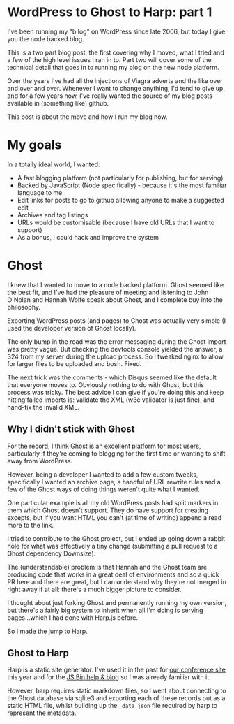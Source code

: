 # WordPress to Ghost to Harp: part 1

I've been running my "b:log" on WordPress since late 2006, but today I give you the node backed blog.

This is a two part blog post, the first covering why I moved, what I tried and a few of the high level issues I ran in to. Part two will cover some of the technical detail that goes in to running my blog on the new node platform.

<!--more-->

Over the years I've had all the injections of Viagra adverts and the like over and over and over. Whenever I want to change anything, I'd tend to give up, and for a few years now, I've really wanted the source of my blog posts available in (something like) github.

This post is about the move and how I run my blog now.

# My goals

In a totally ideal world, I wanted:

- A fast blogging platform (not particularly for publishing, but for serving)
- Backed by JavaScript (Node specifically) - because it's the most familiar language to me
- Edit links for posts to go to github allowing anyone to make a suggested edit
- Archives and tag listings
- URLs would be customisable (because I have old URLs that I want to support)
- As a bonus, I could hack and improve the system

# Ghost

I knew that I wanted to move to a node backed platform. Ghost seemed like the best fit, and I've had the pleasure of meeting and listening to John O'Nolan and Hannah Wolfe speak about Ghost, and I complete buy into the philosophy.

Exporting WordPress posts (and pages) to Ghost was actually very simple (I used the developer version of Ghost locally).

The only bump in the road was the error messaging during the Ghost import was pretty vague. But checking the devtools console yielded the answer, a 324 from my server during the upload process. So I tweaked nginx to allow for larger files to be uploaded and bosh. Fixed.

The next trick was the comments - which Disqus seemed like the default that everyone moves to. Obviously nothing to do with Ghost, but this process was tricky. The best advice I can give if you're doing this and keep hitting failed imports is: validate the XML (w3c validator is just fine), and hand-fix the invalid XML.

## Why I didn't stick with Ghost

For the record, I think Ghost is an excellent platform for most users, particularly if they're coming to blogging for the first time or wanting to shift away from WordPress.

However, being a developer I wanted to add a few custom tweaks, specifically I wanted an archive page, a handful of URL rewrite rules and a few of the Ghost ways of doing things weren't quite what I wanted.

One particular example is all my old WordPress posts had split markers in them which Ghost doesn't support. They do have support for creating excepts, but if you want HTML you can't (at time of writing) append a read more to the link.

I tried to contribute to the Ghost project, but I ended up going down a rabbit hole for what was effectively a tiny change (submitting a pull request to a Ghost dependency Downsize).

The (understandable) problem is that Hannah and the Ghost team are producing code that works in a great deal of environments and so a quick PR here and there are great, but I can understand why they're not merged in right away if at all: there's a much bigger picture to consider.

I thought about just forking Ghost and permanently running my own version, but there's a fairly big system to inherit when all I'm doing is serving pages...which I had done with Harp.js before.

So I made the jump to Harp.

## Ghost to Harp

Harp is a static site generator. I've used it in the past for [our conference site](http://2014.full-frontal.org) this year and for the [JS Bin help & blog](http://jsbin.com/help) so I was already familiar with it.

However, harp requires static markdown files, so I went about connecting to the Ghost database via sqlite3 and exporting each of these records out as a static HTML file, whilst building up the `_data.json` file required by harp to represent the metadata.








